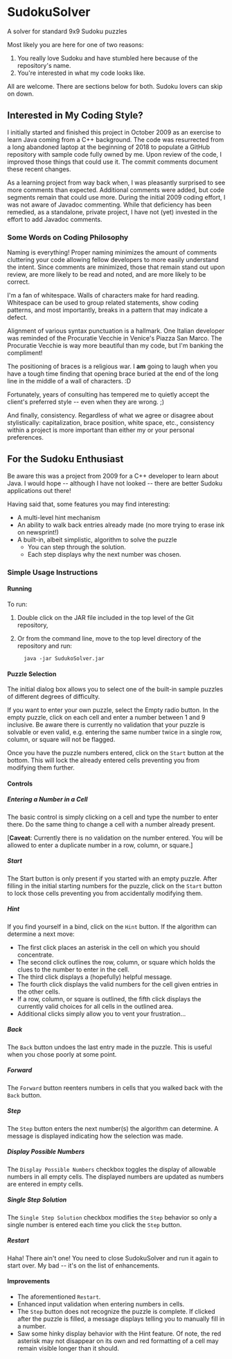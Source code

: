 # SudokuSolver
A solver for standard 9x9 Sudoku puzzles

Most likely you are here for one of two reasons:
1. You really love Sudoku and have stumbled here because of the repository's name.
1. You're interested in what my code looks like.

All are welcome.  There are sections below for both.  Sudoku lovers can skip on down.

## Interested in My Coding Style?
I initially started and finished this project in October 2009 as an exercise to learn Java coming from a C++ background.
The code was resurrected from a long abandoned laptop at the beginning of 2018 to populate a GitHub
repository with sample code fully owned by me.  Upon review of the code, I improved those things that could use it.
The commit comments document these recent changes.

As a learning project from way back when, I was pleasantly surprised to see
more comments than expected.  Additional comments were added, but 
code segments remain that could use more.  During the initial 2009 coding effort, I was not aware of Javadoc commenting.
While that deficiency has been remedied, as a standalone, private project, I have not (yet) invested in the effort
to add Javadoc comments.

### Some Words on Coding Philosophy
Naming is everything!  Proper naming minimizes the amount of comments cluttering your code allowing fellow developers
to more easily understand the intent.  Since comments are minimized, those that remain stand out upon review,
are more likely to be read and noted, and are more likely to be correct.

I'm a fan of whitespace.  Walls of characters make for hard reading.  Whitespace can be used to group related statements,
show coding patterns, and most importantly, breaks in a pattern that may indicate a defect.

Alignment of various syntax punctuation is a hallmark.  One Italian developer was reminded of the Procuratie Vecchie 
in Venice's Piazza San Marco.  The Procuratie Vecchie is way more beautiful than my code, but I'm banking the compliment!

The positioning of braces is a religious war.  I __am__ going to laugh when you have a tough time finding that opening
brace buried at the end of the long line in the middle of a wall of characters.  :D

Fortunately, years of consulting has tempered me to quietly accept the client's preferred style -- 
even when they are wrong. ;)

And finally, consistency.  Regardless of what we agree or disagree about stylistically: capitalization, brace position,
white space, etc., consistency within a project is more important than either my or your personal preferences.


## For the Sudoku Enthusiast
Be aware this was a project from 2009 for a C++ developer to learn about Java. I would hope -- although
I have not looked -- there are better Sudoku applications out there!

Having said that, some features you may find interesting:
* A multi-level hint mechanism
* An ability to walk back entries already made (no more trying to erase ink on newsprint!)
* A built-in, albeit simplistic, algorithm to solve the puzzle
  * You can step through the solution.
  * Each step displays why the next number was chosen.

### Simple Usage Instructions
#### Running
To run:
1. Double click on the JAR file included in the top level of the Git repository,
1. Or from the command line, move to the top level directory of the repository and run:

         java -jar SudukoSolver.jar

#### Puzzle Selection
The initial dialog box allows you to select one of the built-in sample puzzles of different
degrees of difficulty.

If you want to enter your own puzzle, select the Empty radio button.  In the empty puzzle, click on each
cell and enter a number between 1 and 9 inclusive.  Be aware there is currently no validation that your
puzzle is solvable or even valid, e.g. entering the same number twice in a single row, column, or square will not be flagged.

Once you have the puzzle numbers entered, click on the `Start` button at the bottom.  This will lock the already
entered cells preventing you from modifying them further.

#### Controls
##### Entering a Number in a Cell
The basic control is simply clicking on a cell and type the number to enter there.  Do the same thing to change a cell with a number already present.

[**Caveat**: Currently there is no validation on the number entered.  You will be allowed to enter a duplicate number in a row, column, or square.]

##### Start
The Start button is only present if you started with an empty puzzle.  After filling in the initial starting numbers 
for the puzzle, click on the `Start` button to lock those cells preventing you from accidentally modifying them.

##### Hint
If you find yourself in a bind, click on the `Hint` button.  If the algorithm can determine a next move:
* The first click places an asterisk in the cell on which you should concentrate.
* The second click outlines the row, column, or square which holds the clues to the number to enter in the cell.
* The third click displays a (hopefully) helpful message.
* The fourth click displays the valid numbers for the cell given entries in the other cells.
* If a row, column, or square is outlined, the fifth click displays the currently valid choices for all cells in the outlined area.
* Additional clicks simply allow you to vent your frustration...

##### Back
The `Back` button undoes the last entry made in the puzzle.  This is useful when you chose poorly at some point.

##### Forward
The `Forward` button reenters numbers in cells that you walked back with the `Back` button.

##### Step
The `Step` button enters the next number(s) the algorithm can determine.  A message is displayed indicating how the selection was made.

##### Display Possible Numbers
The `Display Possible Numbers` checkbox toggles the display of allowable numbers in all empty cells.  The displayed numbers are updated as numbers are entered in empty cells.

##### Single Step Solution
The `Single Step Solution` checkbox modifies the `Step` behavior so only a single number is entered each time you click the `Step` button.

##### Restart
Haha!  There ain't one!  You need to close SudokuSolver and run it again to start over.  My bad -- it's on the list of enhancements.

#### Improvements
* The aforementioned `Restart`.
* Enhanced input validation when entering numbers in cells.
* The `Step` button does not recognize the puzzle is complete. If clicked after the puzzle is filled, a message displays telling you to manually fill in a number.
* Saw some hinky display behavior with the Hint feature.  Of note, the red asterisk may not disappear on its own and red formatting of a cell 
may remain visible longer than it should. 




